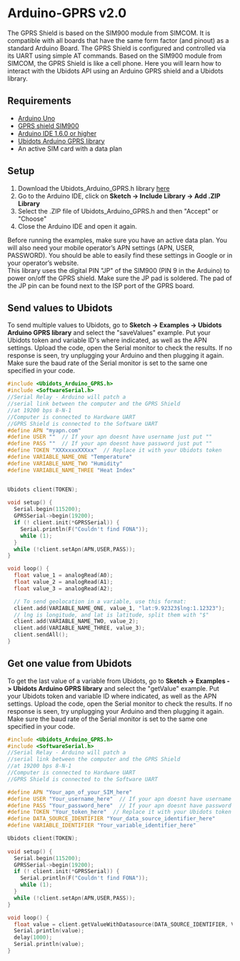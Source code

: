 # Arduino-GPRS v2.0

The GPRS Shield is based on the SIM900 module from SIMCOM. It is compatible with all boards that have the same form factor (and pinout) as a standard Arduino Board. The GPRS Shield is configured and controlled via its UART using simple AT commands. Based on the SIM900 module from SIMCOM, the GPRS Shield is like a cell phone. 
Here you will learn how to interact with the Ubidots API using an Arduino GPRS shield and a Ubidots library.

## Requirements

* [Arduino Uno](http://arduino.cc/en/Main/ArduinoBoardUno)
* [GPRS shield SIM900](http://www.seeedstudio.com/depot/GPRS-Shield-V20-p-1379.html)
* [Arduino IDE 1.6.0 or higher](https://www.arduino.cc/en/Main/Software)
* [Ubidots Arduino GPRS library](https://github.com/ubidots/ubidots-arduino-gprs/archive/1.0.0.zip)
* An active SIM card with a data plan 

## Setup

1. Download the Ubidots_Arduino_GPRS.h library [here](https://github.com/ubidots/ubidots-arduino-gprs/archive/1.0.0.zip)
2. Go to the Arduino IDE, click on **Sketch -> Include Library -> Add .ZIP Library**
3. Select the .ZIP file of Ubidots_Arduino_GPRS.h and then "Accept" or "Choose"
4. Close the Arduino IDE and open it again.

<aside class="alert">
Before running the examples, make sure you have an active data plan. You will also need your mobile operator’s APN settings (APN, USER, PASSWORD). You should be able to easily find these settings in Google or in your operator’s website.
</aside>

<aside class="warning">
This library uses the digital PIN "JP" of the SIM900 (PIN 9 in the Arduino) to power on/off the GPRS shield. Make sure the JP pad is soldered. The pad of the JP pin can be found next to the ISP port of the GPRS board.
</aside>

## Send values to Ubidots 

To send multiple values to Ubidots, go to **Sketch -> Examples -> Ubidots Arduino GPRS library** and select the "saveValues" example. 
Put your Ubidots token and variable ID's where indicated, as well as the APN settings.
Upload the code, open the Serial monitor to check the results. If no response is seen, try unplugging your Arduino and then plugging it again. Make sure the baud rate of the Serial monitor is set to the same one specified in your code.

```c++
#include <Ubidots_Arduino_GPRS.h>
#include <SoftwareSerial.h> 
//Serial Relay - Arduino will patch a 
//serial link between the computer and the GPRS Shield
//at 19200 bps 8-N-1
//Computer is connected to Hardware UART
//GPRS Shield is connected to the Software UART 
#define APN "myapn.com" 
#define USER ""  // If your apn doesnt have username just put ""
#define PASS ""  // If your apn doesnt have password just put ""
#define TOKEN "XXXxxxxXXXxx"  // Replace it with your Ubidots token
#define VARIABLE_NAME_ONE "Temperature"
#define VARIABLE_NAME_TWO "Humidity"
#define VARIABLE_NAME_THREE "Heat Index"


Ubidots client(TOKEN);  
  
void setup() {
  Serial.begin(115200);
  GPRSSerial->begin(19200);
  if (! client.init(*GPRSSerial)) {
    Serial.println(F("Couldn't find FONA"));
    while (1);
  }
  while (!client.setApn(APN,USER,PASS));
}

void loop() {
  float value_1 = analogRead(A0);
  float value_2 = analogRead(A1);
  float value_3 = analogRead(A2);

  // To send geolocation in a variable, use this format:
  client.add(VARIABLE_NAME_ONE, value_1, "lat:9.92323$lng:1.12323");
  // lng is longitude, and lat is latitude, split them with "$"
  client.add(VARIABLE_NAME_TWO, value_2);
  client.add(VARIABLE_NAME_THREE, value_3);
  client.sendAll();
}
```


## Get one value from Ubidots

To get the last value of a variable from Ubidots, go to **Sketch -> Examples -> Ubidots Arduino GPRS library** and select the "getValue" example. 
Put your Ubidots token and variable ID where indicated, as well as the APN settings.
Upload the code, open the Serial monitor to check the results. If no response is seen, try unplugging your Arduino and then plugging it again. Make sure the baud rate of the Serial monitor is set to the same one specified in your code.

```c++
#include <Ubidots_Arduino_GPRS.h>
#include <SoftwareSerial.h> 
//Serial Relay - Arduino will patch a 
//serial link between the computer and the GPRS Shield
//at 19200 bps 8-N-1
//Computer is connected to Hardware UART
//GPRS Shield is connected to the Software UART 

#define APN "Your_apn_of_your_SIM_here" 
#define USER "Your_username_here"  // If your apn doesnt have username just put ""
#define PASS "Your_password_here"  // If your apn doesnt have password just put ""
#define TOKEN "Your_token_here"  // Replace it with your Ubidots token
#define DATA_SOURCE_IDENTIFIER "Your_data_source_identifier_here"
#define VARIABLE_IDENTIFIER "Your_variable_identifier_here"

Ubidots client(TOKEN);  
  
void setup() {
  Serial.begin(115200);
  GPRSSerial->begin(19200);
  if (! client.init(*GPRSSerial)) {
    Serial.println(F("Couldn't find FONA"));
    while (1);
  }
  while (!client.setApn(APN,USER,PASS));
}

void loop() {
  float value = client.getValueWithDatasource(DATA_SOURCE_IDENTIFIER, VARIABLE_IDENTIFIER));
  Serial.println(value);
  delay(1000);
  Serial.println(value);
}
```